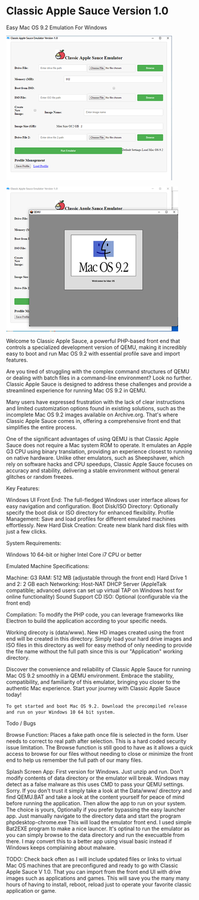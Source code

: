 # Classic Apple Sauce Version 1.0
<p>
	Easy Mac OS 9.2 Emulation For Windows

![image](https://github.com/hitsfm/classic-apple-sauce/blob/main/Screenshots/UI.png)
		
![image](https://github.com/hitsfm/classic-apple-sauce/blob/main/Screenshots/Macload.png)

Welcome to Classic Apple Sauce, a powerful PHP-based front end that controls a specialized development version of QEMU, making it incredibly easy to boot and run Mac OS 9.2 with essential profile save and import features.

Are you tired of struggling with the complex command structures of QEMU or dealing with batch files in a command-line environment? Look no further. Classic Apple Sauce is designed to address these challenges and provide a streamlined experience for running Mac OS 9.2 in QEMU.

Many users have expressed frustration with the lack of clear instructions and limited customization options found in existing solutions, such as the incomplete Mac OS 9.2 images available on Archive.org. That's where Classic Apple Sauce comes in, offering a comprehensive front end that simplifies the entire process.

One of the significant advantages of using QEMU is that Classic Apple Sauce does not require a Mac system ROM to operate. It emulates an Apple G3 CPU using binary translation, providing an experience closest to running on native hardware. Unlike other emulators, such as Sheepshaver, which rely on software hacks and CPU speedups, Classic Apple Sauce focuses on accuracy and stability, delivering a stable environment without general glitches or random freezes.
<p>
Key Features:

Windows UI Front End: The full-fledged Windows user interface allows for easy navigation and configuration.
Boot Disk/ISO Directory: Optionally specify the boot disk or ISO directory for enhanced flexibility.
Profile Management: Save and load profiles for different emulated machines effortlessly.
New Hard Disk Creation: Create new blank hard disk files with just a few clicks.
	<p>
System Requirements:
<p>
Windows 10 64-bit or higher
Intel Core i7 CPU or better
	<p>
Emulated Machine Specifications:
<p>
Machine: G3
RAM: 512 MB (adjustable through the front end)
Hard Drive 1 and 2: 2 GB each
Networking: Host-NAT DHCP Server (AppleTalk compatible; advanced users can set up virtual TAP on Windows host for online functionality)
Sound Support
CD ISO: Optional (configurable via the front end)
	<p>
	
Compilation:
To modify the PHP code, you can leverage frameworks like Electron to build the application according to your specific needs.
		
			
Working direcoty is (data/www). New HD images created using the front end will be created in this directory. Simply load your hard drive images and ISO files in this directory as well for easy method of only needing to provide the file name without the full path since this is our "Application" working directory.  

Discover the convenience and reliability of Classic Apple Sauce for running Mac OS 9.2 smoothly in a QEMU environment. Embrace the stability, compatibility, and familiarity of this emulator, bringing you closer to the authentic Mac experience. Start your journey with Classic Apple Sauce today!
	
	To get started and boot Mac OS 9.2. Download the precompiled release and run on your Windows 10 64 bit system.
	
	
Todo / Bugs
	
Browse Function: Places a fake path once file is selected in the form. User needs to correct to real path after selection. This is a hard coded security issue limitation. The Browse function is still good to have as it allows a quick access to browse for our files without needing to close or minimize the front end to help us remember the full path of our many files.  
		
Splash Screen App:
First version for Windows. Just unzip and run. Don't modify contents of data directory or the emulator will break. Windows may detect as a false malware as this uses CMD to pass your QEMU settings. Sorry. If you don't trust it simply take a look at the Data/www/ directory and find QEMU.BAT and take a look at the content yourself for peace of mind before running the application. Then allow the app to run on your system. The choice is yours, Optionally if you prefer bypassing the easy launcher app. Just manually navigate to the directory data and start the program phpdesktop-chrome.exe This will load the emulator front end. I used simple Bat2EXE program to make a nice launcer. It's optinal to run the emulator as you can simply browse to the data directory and run the execuatble from there. I may convert this to a better app using visual basic instead if Windows keeps complaining about malware.
		
TODO: Check back often as I will include updated files or links to virtual Mac OS machines that are preconfigured and ready to go with Classic Apple Sauce V 1.0. That you can import from the front end UI with drive images such as applications and games. This will save you the many many hours of having to install, reboot, reload just to operate your favorite classic application or game. 
